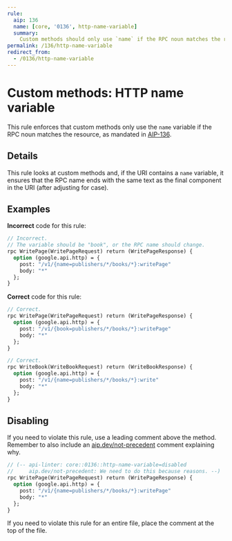 ```yaml
---
rule:
  aip: 136
  name: [core, '0136', http-name-variable]
  summary:
    Custom methods should only use `name` if the RPC noun matches the resource.
permalink: /136/http-name-variable
redirect_from:
  - /0136/http-name-variable
---
```


# Custom methods: HTTP name variable

This rule enforces that custom methods only use the `name` variable if the RPC
noun matches the resource, as mandated in [AIP-136][].

## Details

This rule looks at custom methods and, if the URI contains a `name` variable,
it ensures that the RPC name ends with the same text as the final component in
the URI (after adjusting for case).

## Examples

**Incorrect** code for this rule:

```proto
// Incorrect.
// The variable should be "book", or the RPC name should change.
rpc WritePage(WritePageRequest) return (WritePageResponse) {
  option (google.api.http) = {
    post: "/v1/{name=publishers/*/books/*}:writePage"
    body: "*"
  };
}
```

**Correct** code for this rule:

```proto
// Correct.
rpc WritePage(WritePageRequest) return (WritePageResponse) {
  option (google.api.http) = {
    post: "/v1/{book=publishers/*/books/*}:writePage"
    body: "*"
  };
}
```

```proto
// Correct.
rpc WriteBook(WriteBookRequest) return (WriteBookResponse) {
  option (google.api.http) = {
    post: "/v1/{name=publishers/*/books/*}:write"
    body: "*"
  };
}
```

## Disabling

If you need to violate this rule, use a leading comment above the method.
Remember to also include an [aip.dev/not-precedent][] comment explaining why.

```proto
// (-- api-linter: core::0136::http-name-variable=disabled
//     aip.dev/not-precedent: We need to do this because reasons. --)
rpc WritePage(WritePageRequest) return (WritePageResponse) {
  option (google.api.http) = {
    post: "/v1/{name=publishers/*/books/*}:writePage"
    body: "*"
  };
}
```

If you need to violate this rule for an entire file, place the comment at the
top of the file.

[aip-136]: https://aip.dev/136
[aip.dev/not-precedent]: https://aip.dev/not-precedent
